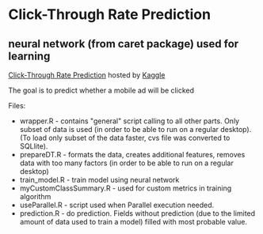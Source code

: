 # Click-Through Rate Prediction

## neural network (from caret package) used for learning

[Click-Through Rate Prediction](https://www.kaggle.com/c/avazu-ctr-prediction) hosted by [Kaggle](https://www.kaggle.com/)

The goal is to predict whether a mobile ad will be clicked

Files:

* wrapper.R - contains "general" script calling to all other parts. Only subset of data is used (in order to be able to run on a regular desktop). (To load only subset of the data faster, cvs file was converted to SQLlite).
* prepareDT.R - formats the data, creates additional features, removes data with too many factors (in order to be able to run on a regular desktop)
* train_model.R - train model using neural network
* myCustomClassSummary.R - used for custom metrics in training algorithm
* useParallel.R - script used when Parallel execution needed. 
* prediction.R - do prediction. Fields without prediction (due to the limited amount of data used to train a model) filled with most probable value.